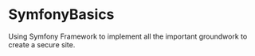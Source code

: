 # SymfonyBasics
Using Symfony Framework to implement all the important groundwork to create a secure site.
